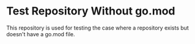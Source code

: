 # Test Repository Without go.mod

This repository is used for testing the case where a repository exists but doesn't have a go.mod file.
